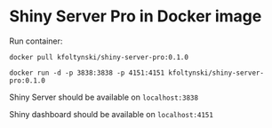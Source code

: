 # Shiny Server Pro in Docker image

Run container:
```
docker pull kfoltynski/shiny-server-pro:0.1.0

docker run -d -p 3838:3838 -p 4151:4151 kfoltynski/shiny-server-pro:0.1.0

```

Shiny Server should be available on `localhost:3838`

Shiny dashboard should be available on `localhost:4151`